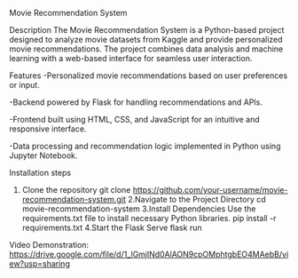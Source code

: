 Movie Recommendation System

Description
The Movie Recommendation System is a Python-based project designed to analyze movie datasets from Kaggle and provide personalized movie recommendations. 
The project combines data analysis and machine learning with a web-based interface for seamless user interaction.

Features
-Personalized movie recommendations based on user preferences or input.

-Backend powered by Flask for handling recommendations and APIs.

-Frontend built using HTML, CSS, and JavaScript for an intuitive and responsive interface.

-Data processing and recommendation logic implemented in Python using Jupyter Notebook.

Installation steps
1. Clone the repository
git clone https://github.com/your-username/movie-recommendation-system.git
2.Navigate to the Project Directory
cd movie-recommendation-system
3.Install Dependencies
Use the requirements.txt file to install necessary Python libraries.
pip install -r requirements.txt
4.Start the Flask Serve
flask run

Video Demonstration: https://drive.google.com/file/d/1_lGmjlNd0AlAON9cpOMphtgbEO4MAebB/view?usp=sharing
